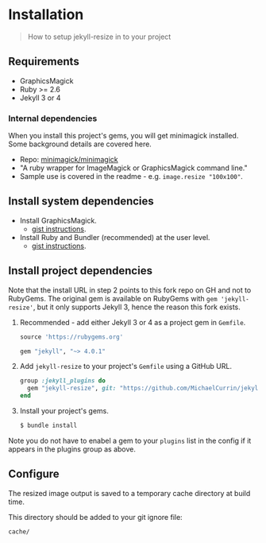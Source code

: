 # Installation
> How to setup jekyll-resize in to your project


## Requirements

- GraphicsMagick
- Ruby >= 2.6
- Jekyll 3 or 4

### Internal dependencies

When you install this project's gems, you will get minimagick installed. Some background details are covered here.

- Repo: [minimagick/minimagick](https://github.com/minimagick/minimagick)
- "A ruby wrapper for ImageMagick or GraphicsMagick command line."
- Sample use is covered in the readme - e.g. `image.resize "100x100"`.


## Install system dependencies

- Install GraphicsMagick.
    - [gist instructions](https://gist.github.com/MichaelCurrin/32b88b2c70c59832c922bcf03bdc08c3).
- Install Ruby and Bundler (recommended) at the user level.
    - [gist instructions](https://gist.github.com/MichaelCurrin/3af38fca4e2903cdedfb8402c18b2936).


## Install project dependencies

Note that the install URL in step 2 points to this fork repo on GH and not to RubyGems. The original gem is available on RubyGems with `gem 'jekyll-resize'`, but it only supports Jekyll 3, hence the reason this fork exists.

1. Recommended - add either Jekyll 3 or 4 as a project gem in `Gemfile`.
    ```ruby
    source 'https://rubygems.org'

    gem "jekyll", "~> 4.0.1"
    ```
1. Add `jekyll-resize` to your project's `Gemfile` using a GitHub URL.
    ```ruby
    group :jekyll_plugins do
      gem "jekyll-resize", git: "https://github.com/MichaelCurrin/jekyll-resize"
    end
    ```
1. Install your project's gems.
    ```sh
    $ bundle install
    ```

Note you do not have to enabel a gem to your `plugins` list in the config if it appears in the plugins group as above.


## Configure

The resized image output is saved to a temporary cache directory at build time.

This directory should be added to your git ignore file:

```
cache/
```
